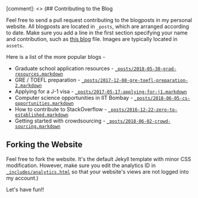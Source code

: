 [comment]: <> (## Contributing to the Blog

Feel free to send a pull request contributing to the blogposts in my personal website. All blogposts are located in `_posts`, which are arranged according to date. Make sure you add a line in the first section specifying your name and contribution, such as [this blog](_posts/2017-05-17-applying-for-j1.markdown) file. Images are typically located in `assets`.

Here is a list of the more popular blogs -

* Graduate school application resources - [`_posts/2018-05-30-grad-resources.markdown`](_posts/2018-05-30-grad-resources.markdown)
* GRE / TOEFL preparation - [`_posts/2017-12-08-gre-toefl-preparation-2.markdown`](_posts/2017-12-08-gre-toefl-preparation-2.markdown)
* Applying for a J-1 visa - [`_posts/2017-05-17-applying-for-j1.markdown`](_posts/2017-05-17-applying-for-j1.markdown)
* Computer science opportunities in IIT Bombay - [`_posts/2018-06-05-cs-opportunities.markdown`](_posts/2018-06-05-cs-opportunities.markdown)
* How to contribute to StackOverflow - [`_posts/2016-12-22-zero-to-established.markdown`](_posts/2016-12-22-zero-to-established.markdown)
* Getting started with crowdsourcing - [`_posts/2018-06-02-crowd-sourcing.markdown`](_posts/2018-06-02-crowd-sourcing.markdown)

## Forking the Website

Feel free to fork the website. It's the default Jekyll template with minor CSS modification. However, make sure you edit the analytics ID in [`_includes/analytics.html`](_includes/analytics.html) so that your website's views are not logged into my account.)

Let's have fun!!
